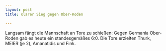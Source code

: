 ```yaml
---
layout: post
title: Klarer Sieg gegen Ober-Roden

---
```


Langsam fängt die Mannschaft an Tore zu schießen: Gegen Germania Ober-Roden gab es heute ein standesgemäßes 6:0. Die Tore erzielten Thurk, MEIER (je 2), Amanatidis und Fink.


